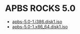# APBS ROCKS 5.0

* [apbs-5.0-1.i386.disk1.iso](apbs-5.0-1.i386.disk1.iso)
* [apbs-5.0-1.x86_64.disk1.iso](apbs-5.0-1.x86_64.disk1.iso)
